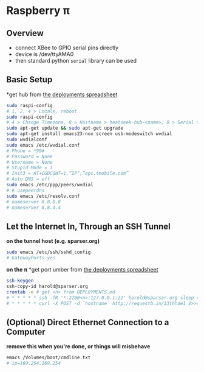 # Raspberry π


## Overview
- connect XBee to GPIO serial pins directly
- device is /dev/ttyAMA0
- then standard python `serial` library can be used


## Basic Setup
*get hub <name> from [the deployments spreadsheet](https://docs.google.com/spreadsheets/d/1yk-R_rF-0QqRmxfcSnsiBipPfZUVG2DtNUoTY1Ut6RI/edit)
```sh
sudo raspi-config
# 1, 2, 4 > Locale, reboot
sudo raspi-config
# 4 > Change Timezone, 8 > Hostname > heatseek-hub-<name>, 8 > Serial > Off, reboot
sudo apt-get update && sudo apt-get upgrade
sudo apt-get install emacs23-nox screen usb-modeswitch wvdial
sudo wvdialconf
sudo emacs /etc/wvdial.conf
# Phone = *99#
# Password = None
# Username = None
# Stupid Mode = 1
# Init3 = AT+CGDCONT=1,”IP”,”epc.tmobile.com”
# Auto DNS = off
sudo emacs /etc/ppp/peers/wvdial
# # usepeerdns
sudo emacs /etc/resolv.conf
# nameserver 8.8.8.8
# nameserver 8.8.4.4
```


## Let the Internet In, Through an SSH Tunnel

**on the tunnel host (e.g. sparser.org)**
```sh
sudo emacs /etc/ssh/sshd_config
# GatewayPorts yes
```

**on the π**
*get port <n>umber from [the deployments spreadsheet](https://docs.google.com/spreadsheets/d/1yk-R_rF-0QqRmxfcSnsiBipPfZUVG2DtNUoTY1Ut6RI/edit)
```sh
ssh-keygen
ssh-copy-id harold@sparser.org
crontab -e # get <n> from DEPLOYMENTS.md
# * * * * * ssh -fR '*:2200<n>:127.0.0.1:22' harold@sparser.org sleep 45 2>>cron-log.txt
# * * * * * curl -X POST -d `hostname` http://requestb.in/13thhde1 2>>cron-log.txt
```


## (Optional) Direct Ethernet Connection to a Computer
**remove this when you're done, or things will misbehave**
```sh
emacs /Volumes/boot/cmdline.txt
# ip=169.254.169.254
```
